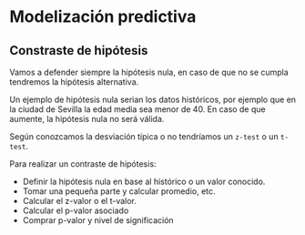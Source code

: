 # Modelización predictiva

## Constraste de hipótesis
Vamos a defender siempre la hipótesis nula, en caso de que no se cumpla tendremos la hipótesis alternativa.

Un ejemplo de hipótesis nula serian los datos históricos, por ejemplo que en la ciudad de Sevilla la edad media sea menor de 40. En caso de que aumente, la hipótesis nula no será válida.

Según conozcamos la desviación típica o no tendríamos un ```z-test``` o un ```t-test```.

Para realizar un contraste de hipótesis:
* Definir la hipótesis nula en base al histórico o un valor conocido.
* Tomar una pequeña parte y calcular promedio, etc.
* Calcular el z-valor o el t-valor.
* Calcular el p-valor asociado
* Comprar p-valor y nivel de significación